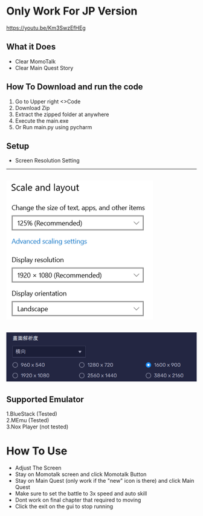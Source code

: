 # Only Work For JP Version
https://youtu.be/Km3SwzEfHEg

## What it Does
* Clear MomoTalk
* Clear Main Quest Story

## How To Download and run the code
1. Go to Upper right <>Code
2. Download Zip
3. Extract the zipped folder at anywhere
4. Execute the main.exe
5. Or Run main.py using pycharm

## Setup
* Screen Resolution Setting
---
![screen resolution image](github_img/screen_resolution.png)
---
![emulator_screen resolution image](github_img/emulator_screen_resolution.png)
---

## Supported Emulator
1.BlueStack (Tested)    
2.MEmu (Tested)    
3.Nox Player (not tested)    

# How To Use
* Adjust The Screen
* Stay on Momotalk screen and click Momotalk Button
* Stay on Main Quest (only work if the "new" icon is there) and click Main Quest
* Make sure to set the battle to 3x speed and auto skill
* Dont work on final chapter that required to moving
* Click the exit on the gui to stop running
